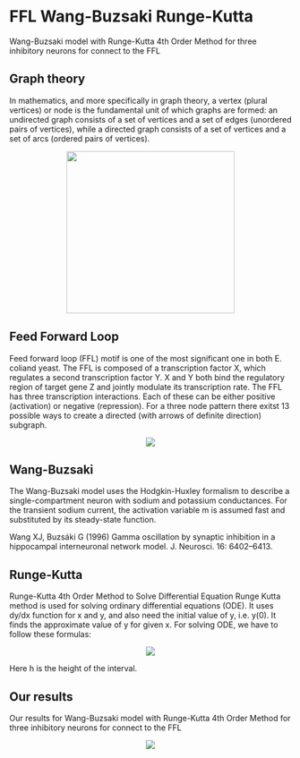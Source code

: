 # FFL Wang-Buzsaki Runge-Kutta
Wang-Buzsaki model with Runge-Kutta 4th Order Method for three inhibitory neurons for connect to the FFL

## Graph theory

In mathematics, and more specifically in graph theory, a vertex (plural vertices) or node is the fundamental unit of which graphs are formed: an undirected graph consists of a set of vertices and a set of edges (unordered pairs of vertices), while a directed graph consists of a set of vertices and a set of arcs (ordered pairs of vertices).

<p align="center">
 <img src="https://raw.githubusercontent.com/aliseif321/FFL_____Wang-Buzsaki_Runge-Kutta/main/Pictures/Network-motifs-found-in-biological-networks-The-feed-forward-loop-bi-fan-and-biparallel.png" width="300" height="290">
 </p>
 


## Feed Forward Loop
Feed forward loop (FFL) motif is one of the most significant one in both E. coliand yeast. The FFL is composed of a transcription factor X, which regulates a second transcription factor Y. X and Y both bind the regulatory region of target gene Z and jointly modulate its transcription rate. The FFL has three transcription interactions. Each of these can be either positive (activation) or negative (repression). For a three node pattern there exitst 13 possible ways to create a directed (with arrows of definite direction) subgraph.

<p align="center">
 <img src="https://raw.githubusercontent.com/aliseif321/FFL_____Wang-Buzsaki_Runge-Kutta/main/Pictures/Feedforwardloop.gif" >
 </p>
  


## Wang-Buzsaki
The Wang-Buzsaki model uses the Hodgkin-Huxley formalism to describe a single-compartment neuron with sodium and potassium conductances. For the transient sodium current, the activation variable m is assumed fast and substituted by its steady-state function.

Wang XJ, Buzsáki G (1996) Gamma oscillation by synaptic inhibition in a hippocampal interneuronal network model. J. Neurosci. 16: 6402–6413.

## Runge-Kutta
Runge-Kutta 4th Order Method to Solve Differential Equation Runge Kutta method is used for solving ordinary differential equations (ODE). It uses dy/dx function for x and y, and also need the initial value of y, i.e. y(0). It finds the approximate value of y for given x. For solving ODE, we have to follow these formulas:

  
  <p align="center">
  <img src="https://camo.githubusercontent.com/74e4b9bcdb9ba1f9b21e1f9a013859e8b52ae73625faeae8a569f5b0f30313a3/68747470733a2f2f7777772e7475746f7269616c73706f696e742e636f6d2f6173736574732f7175657374696f6e732f6d656469612f393935302f72756e675f6b757474612e6a7067">
</p>

Here h is the height of the interval.



##  Our results
Our results for Wang-Buzsaki model with Runge-Kutta 4th Order Method for three inhibitory neurons for connect to the FFL
  <p align="center">
  <img src="https://raw.githubusercontent.com/aliseif321/FFL_____Wang-Buzsaki_Runge-Kutta/main/Pictures/Wang-Buzsaki_Runge-Kutta_FFL.png">
</p>
